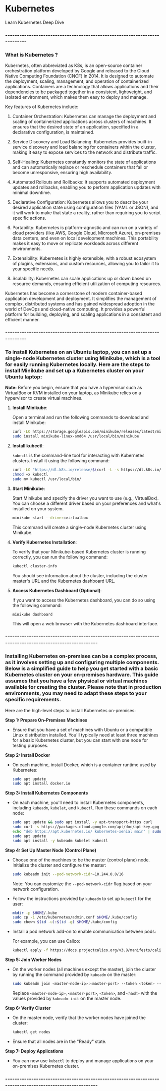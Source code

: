 # Kubernetes
Learn Kubernetes Deep Dive

### --------------------------------------------------------------------------
### What is Kubernetes ?
Kubernetes, often abbreviated as K8s, is an open-source container orchestration platform developed by Google and released to the Cloud Native Computing Foundation (CNCF) in 2014. It is designed to automate the deployment, scaling, management, and operation of containerized applications. Containers are a technology that allows applications and their dependencies to be packaged together in a consistent, lightweight, and isolated environment, which makes them easy to deploy and manage.

Key features of Kubernetes include:

1. Container Orchestration: Kubernetes can manage the deployment and scaling of containerized applications across clusters of machines. It ensures that the desired state of an application, specified in a declarative configuration, is maintained.

2. Service Discovery and Load Balancing: Kubernetes provides built-in service discovery and load balancing for containers within the cluster, making it easy to expose services to the network and distribute traffic.

3. Self-Healing: Kubernetes constantly monitors the state of applications and can automatically replace or reschedule containers that fail or become unresponsive, ensuring high availability.

4. Automated Rollouts and Rollbacks: It supports automated deployment updates and rollbacks, enabling you to perform application updates with minimal downtime.

5. Declarative Configuration: Kubernetes allows you to describe your desired application state using configuration files (YAML or JSON), and it will work to make that state a reality, rather than requiring you to script specific actions.

6. Portability: Kubernetes is platform-agnostic and can run on a variety of cloud providers (like AWS, Google Cloud, Microsoft Azure), on-premises data centers, and even on local development machines. This portability makes it easy to move or replicate workloads across different environments.

7. Extensibility: Kubernetes is highly extensible, with a robust ecosystem of plugins, extensions, and custom resources, allowing you to tailor it to your specific needs.

8. Scalability: Kubernetes can scale applications up or down based on resource demands, ensuring efficient utilization of computing resources.

Kubernetes has become a cornerstone of modern container-based application development and deployment. It simplifies the management of complex, distributed systems and has gained widespread adoption in the world of DevOps and cloud-native computing. It provides a powerful platform for building, deploying, and scaling applications in a consistent and efficient manner.

### --------------------------------------------------------------------------
### To install Kubernetes on an Ubuntu laptop, you can set up a single-node Kubernetes cluster using Minikube, which is a tool for easily running Kubernetes locally. Here are the steps to install Minikube and set up a Kubernetes cluster on your Ubuntu laptop:

**Note:** Before you begin, ensure that you have a hypervisor such as VirtualBox or KVM installed on your laptop, as Minikube relies on a hypervisor to create virtual machines.

1. **Install Minikube**:

   Open a terminal and run the following commands to download and install Minikube:

   ```bash
   curl -LO https://storage.googleapis.com/minikube/releases/latest/minikube-linux-amd64
   sudo install minikube-linux-amd64 /usr/local/bin/minikube
   ```

2. **Install kubectl**:

   `kubectl` is the command-line tool for interacting with Kubernetes clusters. Install it using the following command:

   ```bash
   curl -LO "https://dl.k8s.io/release/$(curl -L -s https://dl.k8s.io/release/stable.txt)/bin/linux/amd64/kubectl"
   chmod +x kubectl
   sudo mv kubectl /usr/local/bin/
   ```

3. **Start Minikube**:

   Start Minikube and specify the driver you want to use (e.g., VirtualBox). You can choose a different driver based on your preferences and what's installed on your system.

   ```bash
   minikube start --driver=virtualbox
   ```

   This command will create a single-node Kubernetes cluster using Minikube.

4. **Verify Kubernetes Installation**:

   To verify that your Minikube-based Kubernetes cluster is running correctly, you can run the following command:

   ```bash
   kubectl cluster-info
   ```

   You should see information about the cluster, including the cluster master's URL and the Kubernetes dashboard URL.

5. **Access Kubernetes Dashboard (Optional)**:

   If you want to access the Kubernetes dashboard, you can do so using the following command:

   ```bash
   minikube dashboard
   ```

   This will open a web browser with the Kubernetes dashboard interface.


### --------------------------------------------------------------------------------------------------------
### Installing Kubernetes on-premises can be a complex process, as it involves setting up and configuring multiple components. Below is a simplified guide to help you get started with a basic Kubernetes cluster on your on-premises hardware. This guide assumes that you have a few physical or virtual machines available for creating the cluster. Please note that in production environments, you may need to adapt these steps to your specific requirements.

Here are the high-level steps to install Kubernetes on-premises:

**Step 1: Prepare On-Premises Machines**

- Ensure that you have a set of machines with Ubuntu or a compatible Linux distribution installed. You'll typically need at least three machines for a basic Kubernetes cluster, but you can start with one node for testing purposes.

**Step 2: Install Docker**

- On each machine, install Docker, which is a container runtime used by Kubernetes:

  ```bash
  sudo apt update
  sudo apt install docker.io
  ```

**Step 3: Install Kubernetes Components**

- On each machine, you'll need to install Kubernetes components, including `kubeadm`, `kubelet`, and `kubectl`. Run these commands on each node:

  ```bash
  sudo apt update && sudo apt install -y apt-transport-https curl
  sudo curl -s https://packages.cloud.google.com/apt/doc/apt-key.gpg | sudo apt-key add -
  echo "deb https://apt.kubernetes.io/ kubernetes-xenial main" | sudo tee /etc/apt/sources.list.d/kubernetes.list
  sudo apt update
  sudo apt install -y kubeadm kubelet kubectl
  ```

**Step 4: Set Up Master Node (Control Plane)**

- Choose one of the machines to be the master (control plane) node. Initialize the cluster and configure the master:

  ```bash
  sudo kubeadm init --pod-network-cidr=10.244.0.0/16
  ```

  Note: You can customize the `--pod-network-cidr` flag based on your network configuration.

- Follow the instructions provided by `kubeadm` to set up `kubectl` for the user:

  ```bash
  mkdir -p $HOME/.kube
  sudo cp -i /etc/kubernetes/admin.conf $HOME/.kube/config
  sudo chown $(id -u):$(id -g) $HOME/.kube/config
  ```

- Install a pod network add-on to enable communication between pods:

  For example, you can use Calico:

  ```bash
  kubectl apply -f https://docs.projectcalico.org/v3.8/manifests/calico.yaml
  ```

**Step 5: Join Worker Nodes**

- On the worker nodes (all machines except the master), join the cluster by running the command provided by `kubeadm` on the master:

  ```bash
  sudo kubeadm join <master-node-ip>:<master-port> --token <token> --discovery-token-ca-cert-hash <hash>
  ```

  Replace `<master-node-ip>`, `<master-port>`, `<token>`, and `<hash>` with the values provided by `kubeadm init` on the master node.

**Step 6: Verify Cluster**

- On the master node, verify that the worker nodes have joined the cluster:

  ```bash
  kubectl get nodes
  ```

- Ensure that all nodes are in the "Ready" state.

**Step 7: Deploy Applications**

- You can now use `kubectl` to deploy and manage applications on your on-premises Kubernetes cluster.
### --------------------------------------------------------------------------------------------------------

